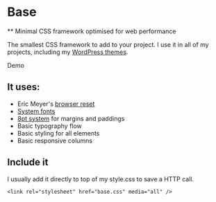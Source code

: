 # Base
** Minimal CSS framework optimised for web performance

The smallest CSS framework to add to your project. I use it in all of my projects, including my [WordPress themes](https://themeforest.net/user/darinka?ref=Darinka).

Demo

## It uses:
* Eric Meyer's [browser reset](http://meyerweb.com/eric/thoughts/2011/01/03/reset-revisited/)
* [System fonts](https://www.smashingmagazine.com/2015/11/using-system-ui-fonts-practical-guide/)
* [8pt system](https://medium.com/built-to-adapt/intro-to-the-8-point-grid-system-d2573cde8632#.5z3n0fc3v) for margins and paddings
* Basic typography flow
* Basic styling for all elements
* Basic responsive columns

## Include it
I usually add it directly to top of my style.css to save a HTTP call.

```
<link rel="stylesheet" href="base.css" media="all" />  
```
